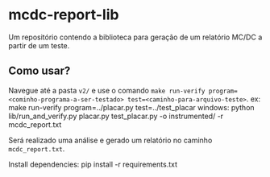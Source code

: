 # mcdc-report-lib

Um repositório contendo a biblioteca para geração de um relatório MC/DC a partir de um teste.

## Como usar?

Navegue até a pasta `v2/` e use o comando `make run-verify program=<cominho-programa-a-ser-testado> test=<caminho-para-arquivo-teste>`.
ex: make run-verify program=../placar.py test=../test_placar
windows: python lib/run_and_verify.py placar.py test_placar.py -o instrumented/ -r mcdc_report.txt

Será realizado uma análise e gerado um relatório no caminho `mcdc_report.txt`.

Install dependencies:
pip install -r requirements.txt
